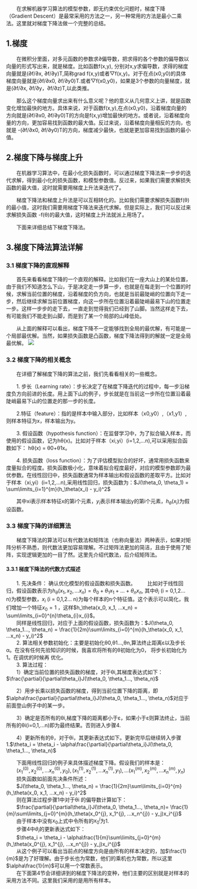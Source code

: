 　　在求解机器学习算法的模型参数，即无约束优化问题时，梯度下降（Gradient Descent）是最常采用的方法之一，另一种常用的方法是最小二乘法。这里就对梯度下降法做一个完整的总结。

## 1.梯度
　　在微积分里面，对多元函数的参数求∂偏导数，把求得的各个参数的偏导数以向量的形式写出来，就是梯度。比如函数f(x,y), 分别对x,y求偏导数，求得的梯度向量就是(∂f/∂x, ∂f/∂y)T,简称grad f(x,y)或者▽f(x,y)。对于在点(x0,y0)的具体梯度向量就是(∂f/∂x0, ∂f/∂y0)T.或者▽f(x0,y0)，如果是3个参数的向量梯度，就是(∂f/∂x, ∂f/∂y，∂f/∂z)T,以此类推。

　　那么这个梯度向量求出来有什么意义呢？他的意义从几何意义上讲，就是函数变化增加最快的地方。具体来说，对于函数f(x,y),在点(x0,y0)，沿着梯度向量的方向就是(∂f/∂x0, ∂f/∂y0)T的方向是f(x,y)增加最快的地方。或者说，沿着梯度向量的方向，更加容易找到函数的最大值。反过来说，沿着梯度向量相反的方向，也就是 -(∂f/∂x0, ∂f/∂y0)T的方向，梯度减少最快，也就是更加容易找到函数的最小值。

## 2.梯度下降与梯度上升
　　在机器学习算法中，在最小化损失函数时，可以通过梯度下降法来一步步的迭代求解，得到最小化的损失函数，和模型参数值。反过来，如果我们需要求解损失函数的最大值，这时就需要用梯度上升法来迭代了。

　　梯度下降法和梯度上升法是可以互相转化的。比如我们需要求解损失函数f(θ)的最小值，这时我们需要用梯度下降法来迭代求解。但是实际上，我们可以反过来求解损失函数 -f(θ)的最大值，这时梯度上升法就派上用场了。

　　下面来详细总结下梯度下降法。 

## 3.梯度下降法算法详解
### 3.1 梯度下降的直观解释    
　　首先来看看梯度下降的一个直观的解释。比如我们在一座大山上的某处位置，由于我们不知道怎么下山，于是决定走一步算一步，也就是在每走到一个位置的时候，求解当前位置的梯度，沿着梯度的负方向，也就是当前最陡峭的位置向下走一步，然后继续求解当前位置梯度，向这一步所在位置沿着最陡峭最易下山的位置走一步。这样一步步的走下去，一直走到觉得我们已经到了山脚。当然这样走下去，有可能我们不能走到山脚，而是到了某一个局部的山峰低处。

　　从上面的解释可以看出，梯度下降不一定能够找到全局的最优解，有可能是一个局部最优解。当然，如果损失函数是凸函数，梯度下降法得到的解就一定是全局最优解。
![](https://github.com/winner1207/notes-machine-learning/raw/master/resource/gradient-descent/1.png)

### 3.2 梯度下降的相关概念
　　在详细了解梯度下降的算法之前，我们先看看相关的一些概念。

　　1. 步长（Learning rate）：步长决定了在梯度下降迭代的过程中，每一步沿梯度负方向前进的长度。用上面下山的例子，步长就是在当前这一步所在位置沿着最陡峭最易下山的位置走的那一步的长度。  

　　2.特征（feature）：指的是样本中输入部分，比如样本（x0,y0）,（x1,y1）,则样本特征为x，样本输出为y。  

　　3. 假设函数（hypothesis function）：在监督学习中，为了拟合输入样本，而使用的假设函数，记为hθ(x)。比如对于样本（xi,yi）(i=1,2,...n),可以采用拟合函数如下： hθ(x) = θ0+θ1x。  

　　4. 损失函数（loss function）：为了评估模型拟合的好坏，通常用损失函数来度量拟合的程度。损失函数极小化，意味着拟合程度最好，对应的模型参数即为最优参数。在线性回归中，损失函数通常为样本输出和假设函数的差取平方。比如对于样本（xi,yi）(i=1,2,...n),采用线性回归，损失函数为：$J(\theta_0, \theta_1) = \sum\limits_{i=1}^{m}(h_\theta(x_i) - y_i)^2$

　　其中xi表示样本特征x的第i个元素，$y_i$表示样本输出y的第i个元素，$h_\theta(x_i)$为假设函数。

### 3.3 梯度下降的详细算法
　　梯度下降法的算法可以有代数法和矩阵法（也称向量法）两种表示，如果对矩阵分析不熟悉，则代数法更加容易理解。不过矩阵法更加的简洁，且由于使用了矩阵，实现逻辑更加的一目了然。这里先介绍代数法，后介绍矩阵法。

#### 3.3.1 梯度下降法的代数方式描述
　　1. 先决条件： 确认优化模型的假设函数和损失函数。 
　　比如对于线性回归，假设函数表示为$h_\theta(x_1, x_2, ...x_n) = \theta_0 + \theta_{1}x_1 + ... + \theta_{n}x_{n}$, 其中$\theta_i$ (i = 0,1,2... n)为模型参数，$x_i$ (i = 0,1,2... n)为每个样本的n个特征值。这个表示可以简化，我们增加一个特征$x_0 = 1$ ，这样$h_\theta(x_0, x_1, ...x_n) = \sum\limits_{i=0}^{n}\theta_{i}x_{i}$。  
　　同样是线性回归，对应于上面的假设函数，损失函数为：$J(\theta_0, \theta_1..., \theta_n) = \frac{1}{2m}\sum\limits_{i=0}^{m}(h_\theta(x_0, x_1, ...x_n) - y_i)^2$  
　　2. 算法相关参数初始化：主要是初始化θ0,θ1...,θn,算法终止距离ε以及步长α。在没有任何先验知识的时候，我喜欢将所有的θ初始化为0， 将步长初始化为1。在调优的时候再 优化。  
　　3. 算法过程：  
　　1）确定当前位置的损失函数的梯度，对于θi,其梯度表达式如下：$\frac{\partial}{\partial\theta_i}J(\theta_0, \theta_1..., \theta_n)$

　　2）用步长乘以损失函数的梯度，得到当前位置下降的距离，即$\alpha\frac{\partial}{\partial\theta_i}J(\theta_0, \theta_1..., \theta_n)$对应于前面登山例子中的某一步。

　　3）确定是否所有的θi,梯度下降的距离都小于ε，如果小于ε则算法终止，当前所有的θi(i=0,1,...n)即为最终结果。否则进入步骤4.

　　4）更新所有的θ，对于θi，其更新表达式如下。更新完毕后继续转入步骤1.$\theta_i = \theta_i - \alpha\frac{\partial}{\partial\theta_i}J(\theta_0, \theta_1..., \theta_n)$

　　下面用线性回归的例子来具体描述梯度下降。假设我们的样本是：  
　　$(x_1^{(0)}, x_2^{(0)}, ...x_n^{(0)}, y_0), (x_1^{(1)}, x_2^{(1)}, ...x_n^{(1)},y_1), ... (x_1^{(m)}, x_2^{(m)}, ...x_n^{(m)}, y_n)$  
　　损失函数如前面先决条件所述：  
　　$J(\theta_0, \theta_1..., \theta_n) = \frac{1}{2m}\sum\limits_{i=0}^{m}(h_\theta(x_0, x_1, ...x_n) - y_i)^2$  
　　则在算法过程步骤1中对于θi 的偏导数计算如下：  
　　$\frac{\partial}{\partial\theta_i}J(\theta_0, \theta_1..., \theta_n)= \frac{1}{m}\sum\limits_{j=0}^{m}(h_\theta(x_0^{j}, x_1^{j}, ...x_n^{j}) - y_j)x_i^{j}$  
　　由于样本中没有$x_0$上式中令所有的$x_0^{j}$为1.  
　　步骤4中$\theta_i$的更新表达式如下：  
　　$\theta_i = \theta_i - \alpha\frac{1}{m}\sum\limits_{j=0}^{m}(h_\theta(x_0^{j}, x_1^{j}, ...x_n^{j}) - y_j)x_i^{j}$  
　　从这个例子可以看出当前点的梯度方向是由所有的样本决定的，加$\frac{1}{m}$是为了好理解。由于步长也为常数，他们的乘机也为常数，所以这里$\alpha\frac{1}{m}$可以用一个常数表示。    
　　在下面第4节会详细讲到的梯度下降法的变种，他们主要的区别就是对样本的采用方法不同。这里我们采用的是用所有样本。  
